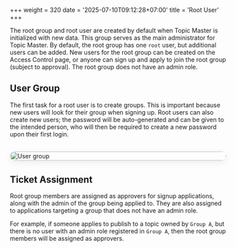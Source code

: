 +++
weight = 320
date = '2025-07-10T09:12:28+07:00'
title = 'Root User'
+++

The root group and root user are created by default when Topic Master is initialized with new data. This group serves as the main administrator for Topic Master. By default, the root group has one `root` user, but additional users can be added. New users for the root group can be created on the Access Control page, or anyone can sign up and apply to join the root group (subject to approval). The root group does not have an admin role.

## User Group

The first task for a root user is to create groups. This is important because new users will look for their group when signing up. Root users can also create new users; the password will be auto-generated and can be given to the intended person, who will then be required to create a new password upon their first login.
<br/>

<div style="display: flex; justify-content: center; align-items: center; margin: 2rem 0;">
  <img src="/images/docs/user group.png" alt="User group" style="max-width: 700px; width: 100%; border-radius: 1rem; box-shadow: 0 4px 16px rgba(0,0,0,0.08);" />
</div>

## Ticket Assignment

Root group members are assigned as approvers for signup applications, along with the admin of the group being applied to. They are also assigned to applications targeting a group that does not have an admin role.

For example, if someone applies to publish to a topic owned by `Group A`, but there is no user with an admin role registered in `Group A`, then the root group members will be assigned as approvers.
